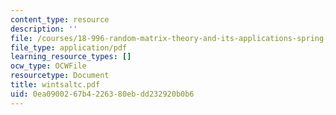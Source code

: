 ```yaml
---
content_type: resource
description: ''
file: /courses/18-996-random-matrix-theory-and-its-applications-spring-2004/0ea0900267b4226380ebdd232920b0b6_wintsaltc.pdf
file_type: application/pdf
learning_resource_types: []
ocw_type: OCWFile
resourcetype: Document
title: wintsaltc.pdf
uid: 0ea09002-67b4-2263-80eb-dd232920b0b6
---
```

